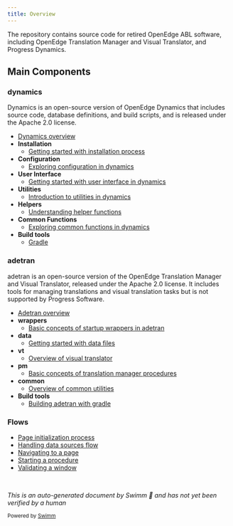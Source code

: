 ```yaml
---
title: Overview
---
```

The repository contains source code for retired OpenEdge ABL software, including OpenEdge Translation Manager and Visual Translator, and Progress Dynamics.

## Main Components

### dynamics

Dynamics is an open-source version of OpenEdge Dynamics that includes source code, database definitions, and build scripts, and is released under the Apache 2.0 license.

- <SwmLink doc-title="Dynamics overview">[Dynamics overview](.swm/dynamics-overview.5qzuqbia.sw.md)</SwmLink>
- **Installation**
  - <SwmLink doc-title="Getting started with installation process">[Getting started with installation process](.swm/getting-started-with-installation-process.cw1avcm5.sw.md)</SwmLink>
- **Configuration**
  - <SwmLink doc-title="Exploring configuration in dynamics">[Exploring configuration in dynamics](.swm/exploring-configuration-in-dynamics.c9ecm9si.sw.md)</SwmLink>
- **User Interface**
  - <SwmLink doc-title="Getting started with user interface in dynamics">[Getting started with user interface in dynamics](.swm/getting-started-with-user-interface-in-dynamics.p9foy89s.sw.md)</SwmLink>
- **Utilities**
  - <SwmLink doc-title="Introduction to utilities in dynamics">[Introduction to utilities in dynamics](.swm/introduction-to-utilities-in-dynamics.dgfjy33q.sw.md)</SwmLink>
- **Helpers**
  - <SwmLink doc-title="Understanding helper functions">[Understanding helper functions](.swm/understanding-helper-functions.gk7n3i1o.sw.md)</SwmLink>
- **Common Functions**
  - <SwmLink doc-title="Exploring common functions in dynamics">[Exploring common functions in dynamics](.swm/exploring-common-functions-in-dynamics.ehokwv2z.sw.md)</SwmLink>
- **Build tools**
  - <SwmLink doc-title="Gradle">[Gradle](.swm/gradle.oloszzsy.sw.md)</SwmLink>

### adetran

adetran is an open-source version of the OpenEdge Translation Manager and Visual Translator, released under the Apache 2.0 license. It includes tools for managing translations and visual translation tasks but is not supported by Progress Software.

- <SwmLink doc-title="Adetran overview">[Adetran overview](.swm/adetran-overview.jkgofo84.sw.md)</SwmLink>
- **wrappers**
  - <SwmLink doc-title="Basic concepts of startup wrappers in adetran">[Basic concepts of startup wrappers in adetran](.swm/basic-concepts-of-startup-wrappers-in-adetran.grjvqel7.sw.md)</SwmLink>
- **data**
  - <SwmLink doc-title="Getting started with data files">[Getting started with data files](.swm/getting-started-with-data-files.16eb4gdt.sw.md)</SwmLink>
- **vt**
  - <SwmLink doc-title="Overview of visual translator">[Overview of visual translator](.swm/overview-of-visual-translator.i706eaa5.sw.md)</SwmLink>
- **pm**
  - <SwmLink doc-title="Basic concepts of translation manager procedures">[Basic concepts of translation manager procedures](.swm/basic-concepts-of-translation-manager-procedures.tw9l1jge.sw.md)</SwmLink>
- **common**
  - <SwmLink doc-title="Overview of common utilities">[Overview of common utilities](.swm/overview-of-common-utilities.v4bl0ior.sw.md)</SwmLink>
- **Build tools**
  - <SwmLink doc-title="Building adetran with gradle">[Building adetran with gradle](.swm/building-adetran-with-gradle.gbab6655.sw.md)</SwmLink>

### Flows

- <SwmLink doc-title="Page initialization process">[Page initialization process](.swm/page-initialization-process.t1pocd8z.sw.md)</SwmLink>
- <SwmLink doc-title="Handling data sources flow">[Handling data sources flow](.swm/handling-data-sources-flow.ulugd7j7.sw.md)</SwmLink>
- <SwmLink doc-title="Navigating to a page">[Navigating to a page](.swm/navigating-to-a-page.hpvdq6g0.sw.md)</SwmLink>
- <SwmLink doc-title="Starting a procedure">[Starting a procedure](.swm/starting-a-procedure.04vsf5gw.sw.md)</SwmLink>
- <SwmLink doc-title="Validating a window">[Validating a window](.swm/validating-a-window.ndvqfcxz.sw.md)</SwmLink>

&nbsp;

*This is an auto-generated document by Swimm 🌊 and has not yet been verified by a human*

<SwmMeta version="3.0.0" repo-id="Z2l0aHViJTNBJTNBT3BlbkVkZ2VfUmV0aXJlZF9Qcm9kdWN0cyUzQSUzQVBBUFA5Mg==" repo-name="OpenEdge_Retired_Products"><sup>Powered by [Swimm](/)</sup></SwmMeta>
